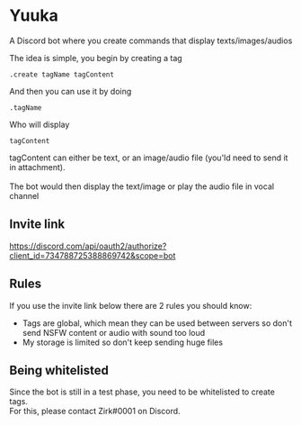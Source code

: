 # Yuuka
A Discord bot where you create commands that display texts/images/audios

The idea is simple, you begin by creating a tag
```
.create tagName tagContent
```
And then you can use it by doing
```
.tagName
```
Who will display
```
tagContent
```

tagContent can either be text, or an image/audio file (you'ld need to send it in attachment).
<br/>
<br/>
The bot would then display the text/image or play the audio file in vocal channel

## Invite link
https://discord.com/api/oauth2/authorize?client_id=734788725388869742&scope=bot

## Rules
If you use the invite link below there are 2 rules you should know:
 - Tags are global, which mean they can be used between servers so don't send NSFW content or audio with sound too loud
 - My storage is limited so don't keep sending huge files
 
## Being whitelisted
Since the bot is still in a test phase, you need to be whitelisted to create tags.<br/>
For this, please contact Zirk#0001 on Discord.
